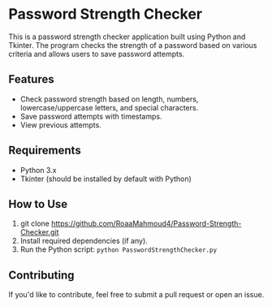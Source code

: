 # Password Strength Checker

This is a password strength checker application built using Python and Tkinter. The program checks the strength of a password based on various criteria and allows users to save password attempts.

## Features
- Check password strength based on length, numbers, lowercase/uppercase letters, and special characters.
- Save password attempts with timestamps.
- View previous attempts.

## Requirements
- Python 3.x
- Tkinter (should be installed by default with Python)

## How to Use
1. git clone https://github.com/RoaaMahmoud4/Password-Strength-Checker.git
2. Install required dependencies (if any).
3. Run the Python script: `python PasswordStrengthChecker.py`

## Contributing
If you'd like to contribute, feel free to submit a pull request or open an issue.
